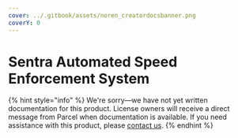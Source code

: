 ```yaml
---
cover: ../.gitbook/assets/noren_creatordocsbanner.png
coverY: 0
---
```


# Sentra Automated Speed Enforcement System

{% hint style="info" %}
We're sorry—we have not yet written documentation for this product. License owners will receive a direct message from Parcel when documentation is available. If you need assistance with this product, please [contact us](broken-reference).
{% endhint %}
